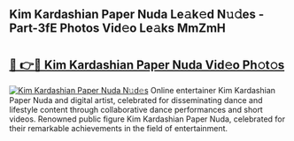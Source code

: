 ## Kim Kardashian Paper Nuda Le𝚊k𝚎d N𝚞𝚍es - Part-3fE Photos Vid𝚎o Le𝚊ks MmZmH

# <h2><a href="http://fbdkx27.evod.top/?m=Kim+Kardashian+Paper+Nuda">🔗 👉🔴 Kim Kardashian Paper Nuda Vid𝚎o Ph𝚘t𝚘s</a></h2>

[![Kim Kardashian Paper Nuda N𝚞d𝚎s](https://i.imgur.com/8V9OHl7.gif)](http://fbdkx27.evod.top/?m=Kim+Kardashian+Paper+Nuda)
Online entertainer Kim Kardashian Paper Nuda and digital artist, celebrated for disseminating dance and lifestyle content through collaborative dance performances and short videos. Renowned public figure Kim Kardashian Paper Nuda, celebrated for their remarkable achievements in the field of entertainment. 
